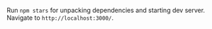 Run `npm stars` for unpacking dependencies and starting dev server.  Navigate to `http://localhost:3000/`.